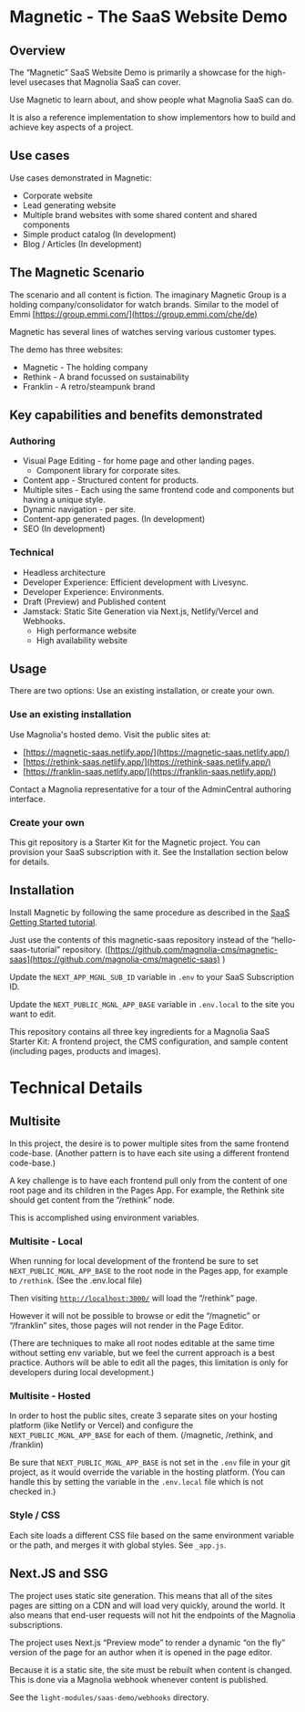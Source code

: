 # Magnetic  - The SaaS Website Demo 

## Overview

The “Magnetic” SaaS Website Demo is primarily a showcase for the high-level usecases that Magnolia SaaS can cover. 

Use Magnetic to learn about, and show people what Magnolia SaaS can do.

It is also a reference implementation to show implementors how to build and achieve key aspects of a project.

## Use cases

Use cases demonstrated in Magnetic:

- Corporate website
- Lead generating website
- Multiple brand websites with some shared content and shared components
- Simple product catalog  (In development)
- Blog / Articles (In development)

## The Magnetic Scenario

The scenario and all content is fiction. The imaginary Magnetic Group is a holding company/consolidator for watch brands. Similar to the model of Emmi [https://group.emmi.com/](https://group.emmi.com/che/de)

Magnetic has several lines of watches serving various customer types.

The demo has three websites:

- Magnetic - The holding company
- Rethink - A brand focussed on sustainability
- Franklin - A retro/steampunk brand

## Key capabilities and benefits demonstrated

### Authoring

- Visual Page Editing - for home page and other landing pages.
    - Component library for corporate sites.
- Content app - Structured content for products.
- Multiple sites - Each using the same frontend code and components but having a unique style.
- Dynamic navigation - per site.
- Content-app generated pages. (In development)
- SEO (In development)

### Technical

- Headless architecture
- Developer Experience: Efficient development with Livesync.
- Developer Experience: Environments.
- Draft (Preview)  and  Published content
- Jamstack: Static Site Generation via Next.js, Netlify/Vercel and Webhooks.
    - High performance website
    - High availability website

## Usage

There are two options: Use an existing installation, or create your own.

### Use an existing installation

Use Magnolia's hosted demo. Visit the public sites at: 

- [https://magnetic-saas.netlify.app/](https://magnetic-saas.netlify.app/)
- [https://rethink-saas.netlify.app/](https://rethink-saas.netlify.app/)
- [https://franklin-saas.netlify.app/](https://franklin-saas.netlify.app/)

Contact a Magnolia representative for a tour of the AdminCentral authoring interface.

### Create your own

This git repository is a Starter Kit for the Magnetic project. You can provision your SaaS subscription with it. See the Installation section below for details.

## Installation

Install Magnetic by following the same procedure as described in the [SaaS Getting Started tutorial](https://docs.magnolia-cms.com/saas/hello-saas.html).

Just use the contents of this magnetic-saas repository instead of the “hello-saas-tutorial” repository. ([https://github.com/magnolia-cms/magnetic-saas](https://github.com/magnolia-cms/magnetic-saas) ) 

Update the `NEXT_APP_MGNL_SUB_ID` variable in `.env` to your SaaS Subscription ID. 

Update the `NEXT_PUBLIC_MGNL_APP_BASE` variable in `.env.local` to the site you want to edit.


This repository contains all three key ingredients for a Magnolia SaaS Starter Kit: A frontend project, the CMS configuration, and sample content (including pages, products and images).

# Technical Details

## Multisite

In this project, the desire is to power multiple sites from the same frontend code-base. (Another pattern is to have each site using a different frontend code-base.)

A key challenge is to have each frontend pull only from the content of one root page and its children in the Pages App. For example, the Rethink site should get content from the “/rethink” node.

This is accomplished using environment variables. 

### Multisite - Local

When running for local development of the frontend be sure to set `NEXT_PUBLIC_MGNL_APP_BASE`  to the root node in the Pages app, for example to `/rethink`. (See the .env.local file) 

Then visiting [`http://localhost:3000/`](http://localhost:3000/) will load the “/rethink” page. 

However it will not be possible to browse or edit the “/magnetic” or “/franklin” sites, those pages will not render in the Page Editor.

(There are techniques to make all root nodes editable at the same time without setting env variable, but we feel the current approach is a best practice. Authors will be able to edit all the pages, this limitation is only for developers during local development.)

### Multisite - Hosted

In order to host the public sites, create 3 separate sites on your hosting platform (like Netlify or Vercel) and configure the `NEXT_PUBLIC_MGNL_APP_BASE` for each of them. (/magnetic, /rethink, and /franklin)

Be sure that `NEXT_PUBLIC_MGNL_APP_BASE` is not set in the `.env` file in your git project, as it would override the variable in the hosting platform. (You can handle this by setting the variable in the `.env.local` file which is not checked in.) 

### Style / CSS

Each site loads a different CSS file based on the same environment variable or the path, and merges it with global styles. See `_app.js`.

## Next.JS and SSG

The project uses static site generation. This means that all of the sites pages are sitting on a CDN and will load very quickly, around the world. It also means that end-user requests will not hit the endpoints of the Magnolia subscriptions.

The project uses Next.js “Preview mode” to render a dynamic “on the fly” version of the page for an author when it is opened in the page editor.

Because it is a static site, the site must be rebuilt when content is changed. This is done via a Magnolia webhook whenever content is published.

See the `light-modules/saas-demo/webhooks` directory.